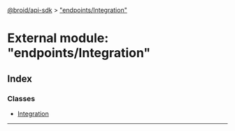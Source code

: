 [@broid/api-sdk](../README.md) > ["endpoints/Integration"](../modules/_endpoints_integration_.md)



# External module: "endpoints/Integration"

## Index

### Classes

* [Integration](../classes/_endpoints_integration_.integration.md)



---
